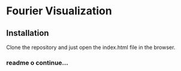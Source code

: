 # Fourier Visualization

## Installation
Clone the repository and just open the index.html file in the browser.

### readme o continue...
